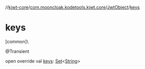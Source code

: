 //[kjwt-core](../../../index.md)/[com.mooncloak.kodetools.kjwt.core](../index.md)/[JwtObject](index.md)/[keys](keys.md)

# keys

[common]\

@Transient

open override val [keys](keys.md): [Set](https://kotlinlang.org/api/latest/jvm/stdlib/kotlin.collections/-set/index.html)&lt;[String](https://kotlinlang.org/api/latest/jvm/stdlib/kotlin/-string/index.html)&gt;

